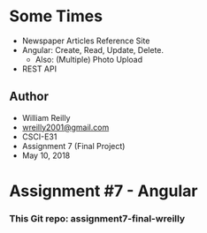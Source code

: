 # Some Times
- Newspaper Articles Reference Site
- Angular: Create, Read, Update, Delete.
  - Also: (Multiple) Photo Upload
- REST API

## Author
- William Reilly
- wreilly2001@gmail.com
- CSCI-E31
- Assignment 7 (Final Project)
- May 10, 2018

# Assignment #7 - Angular


### This Git repo: assignment7-final-wreilly
